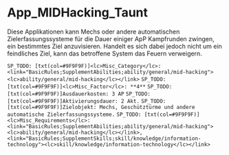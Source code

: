 # App_MIDHacking_Taunt

Diese Applikationen kann Mechs oder andere automatischen Zielerfassungssysteme für die Dauer einiger ApP Kampfrunden zwingen, ein bestimmtes Ziel anzuvisieren. Handelt es sich dabei jedoch nicht um ein feindliches Ziel, kann das betroffene System das Feuern verweigern.

`SP_TODO: [txt(col=#9F9F9F)]<lc>Misc_Category</lc>: <link="BasicRules;SupplementAbilities;ability/general/mid-hacking"><lc>ability/general/mid-hacking</lc></link>`
`SP_TODO: [txt(col=#9F9F9F)]<lc>Misc_Factor</lc>: **4**`
`SP_TODO: [txt(col=#9F9F9F)]Ausdauerkosten: 3 AP`
`SP_TODO: [txt(col=#9F9F9F)]Aktivierungsdauer: 2 Akt.`
`SP_TODO: [txt(col=#9F9F9F)]Zielobjekt: Mechs, Geschütztürme und andere automatische Zielerfassungssysteme.`
`SP_TODO: [txt(col=#9F9F9F)]<lc>Misc_Requirements</lc>: <link="BasicRules;SupplementAbilities;ability/general/mid-hacking"><lc>ability/general/mid-hacking</lc></link>, <link="BasicRules;SupplementSkills;skill/knowledge/information-technology"><lc>skill/knowledge/information-technology</lc></link>`
